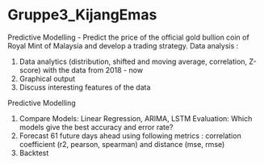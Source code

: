 # Gruppe3_KijangEmas
Predictive Modelling - Predict the price of the official gold bullion coin of Royal Mint of Malaysia and develop a trading strategy.
Data analysis :
 1. Data analytics (distribution, shifted and moving average, correlation, Z-score) with the data from 2018 - now
 2. Graphical output
 3. Discuss interesting features of the data
 
Predictive Modelling
  1. Compare Models: Linear Regression, ARIMA, LSTM
  Evaluation: Which models give the best accuracy and error rate?
  2. Forecast 61 future days ahead using following metrics : correlation coefficient (r2, pearson, spearman) and distance (mse, rmse)
  3. Backtest
  
  
  

